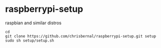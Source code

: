 # raspberrypi-setup

raspbian and similar distros
```
cd
git clone https://github.com/chrisbernal/raspberrypi-setup.git setup
sudo sh setup/setup.sh
```

<!--minibian requires git and sudo to be installed-->
<!--```-->
<!--apt-get update -y-->
<!--apt-get install git sudo -y-->
<!--cd-->
<!--git clone https://github.com/chrisbernal/raspberrypi-setup.git setup-->
<!--sudo sh setup/setup.sh-->
<!--```-->
